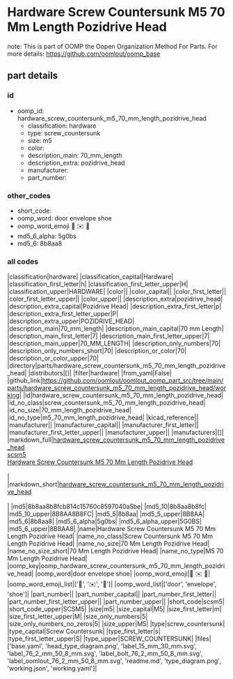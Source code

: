 # Hardware Screw Countersunk M5 70 Mm Length Pozidrive Head  

note: This is part of OOMP the Oopen Organization Method For Parts. For more details: https://github.com/oomlout/oomp_base

##  part details





### id
* oomp_id: hardware_screw_countersunk_m5_70_mm_length_pozidrive_head
  * classification: hardware
  * type: screw_countersunk
  * size: m5
  * color: 
  * description_main: 70_mm_length
  * description_extra: pozidrive_head
  * manufacturer: 
  * part_number: 

### other_codes
* short_code: 
* oomp_word: door envelope shoe
* oomp_word_emoji :door: :envelope: :shoe:
* md5_6_alpha: 5g0bs
* md5_6: 8b8aa8

### all codes 
|classification|hardware|
|classification_capital|Hardware|
|classification_first_letter|h|
|classification_first_letter_upper|H|
|classification_upper|HARDWARE|
|color||
|color_capital||
|color_first_letter||
|color_first_letter_upper||
|color_upper||
|description_extra|pozidrive_head|
|description_extra_capital|Pozidrive Head|
|description_extra_first_letter|p|
|description_extra_first_letter_upper|P|
|description_extra_upper|POZIDRIVE_HEAD|
|description_main|70_mm_length|
|description_main_capital|70 mm Length|
|description_main_first_letter|7|
|description_main_first_letter_upper|7|
|description_main_upper|70_MM_LENGTH|
|description_only_numbers|70|
|description_only_numbers_short|70|
|description_or_color|70|
|description_or_color_upper|70|
|directory|parts/hardware_screw_countersunk_m5_70_mm_length_pozidrive_head|
|distributors|[]|
|filter|hardware|
|from_yaml|False|
|github_link|https://github.com/oomlout/oomlout_oomp_part_src/tree/main/parts/hardware_screw_countersunk_m5_70_mm_length_pozidrive_head/working|
|id|hardware_screw_countersunk_m5_70_mm_length_pozidrive_head|
|id_no_class|screw_countersunk_m5_70_mm_length_pozidrive_head|
|id_no_size|70_mm_length_pozidrive_head|
|id_no_type|m5_70_mm_length_pozidrive_head|
|kicad_reference||
|manufacturer||
|manufacturer_capital||
|manufacturer_first_letter||
|manufacturer_first_letter_upper||
|manufacturer_upper||
|manufacturers|[]|
|markdown_full|[hardware_screw_countersunk_m5_70_mm_length_pozidrive_head](https://github.com/oomlout/oomlout_oomp_part_src/tree/main/parts/hardware_screw_countersunk_m5_70_mm_length_pozidrive_head/working)<br>[scsm5](https://github.com/oomlout/oomlout_oomp_part_src/tree/main/parts/hardware_screw_countersunk_m5_70_mm_length_pozidrive_head/working)<br>[Hardware Screw Countersunk M5 70 Mm Length Pozidrive Head](https://github.com/oomlout/oomlout_oomp_part_src/tree/main/parts/hardware_screw_countersunk_m5_70_mm_length_pozidrive_head/working)<br><br>|
|markdown_short|[hardware_screw_countersunk_m5_70_mm_length_pozidrive_head](https://github.com/oomlout/oomlout_oomp_part_src/tree/main/parts/hardware_screw_countersunk_m5_70_mm_length_pozidrive_head/working)<br><br>|
|md5|8b8aa8b8fcb814c15760c8597040a5be|
|md5_10|8b8aa8b8fc|
|md5_10_upper|8B8AA8B8FC|
|md5_5|8b8aa|
|md5_5_upper|8B8AA|
|md5_6|8b8aa8|
|md5_6_alpha|5g0bs|
|md5_6_alpha_upper|5G0BS|
|md5_6_upper|8B8AA8|
|name|Hardware Screw Countersunk M5 70 Mm Length Pozidrive Head|
|name_no_class|Screw Countersunk M5 70 Mm Length Pozidrive Head|
|name_no_size|70 Mm Length Pozidrive Head|
|name_no_size_short|70 Mm Length Pozidrive Head|
|name_no_type|M5 70 Mm Length Pozidrive Head|
|oomp_key|oomp_hardware_screw_countersunk_m5_70_mm_length_pozidrive_head|
|oomp_word|door envelope shoe|
|oomp_word_emoji|:door: :envelope: :shoe:|
|oomp_word_emoji_list|[':door:', ':envelope:', ':shoe:']|
|oomp_word_list|['door', 'envelope', 'shoe']|
|part_number||
|part_number_capital||
|part_number_first_letter||
|part_number_first_letter_upper||
|part_number_upper||
|short_code|scsm5|
|short_code_upper|SCSM5|
|size|m5|
|size_capital|M5|
|size_first_letter|m|
|size_first_letter_upper|M|
|size_only_numbers|5|
|size_only_numbers_no_zeros|5|
|size_upper|M5|
|type|screw_countersunk|
|type_capital|Screw Countersunk|
|type_first_letter|s|
|type_first_letter_upper|S|
|type_upper|SCREW_COUNTERSUNK|
|files|['base.yaml', 'head_type_diagram.png', 'label_15_mm_30_mm.svg', 'label_76_2_mm_50_8_mm.svg', 'label_bolt_76_2_mm_50_8_mm.svg', 'label_oomlout_76_2_mm_50_8_mm.svg', 'readme.md', 'type_diagram.png', 'working.json', 'working.yaml']|
